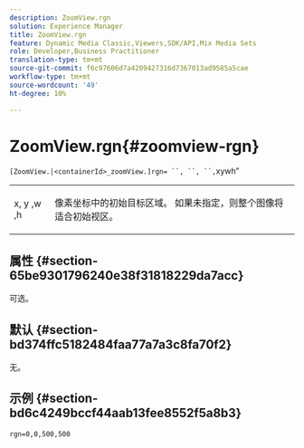 ```yaml
---
description: ZoomView.rgn
solution: Experience Manager
title: ZoomView.rgn
feature: Dynamic Media Classic,Viewers,SDK/API,Mix Media Sets
role: Developer,Business Practitioner
translation-type: tm+mt
source-git-commit: f6c97606d7a4209427316d7367013ad9585a5cae
workflow-type: tm+mt
source-wordcount: '49'
ht-degree: 10%

---
```



# ZoomView.rgn{#zoomview-rgn}

` [ZoomView.|<containerId>_zoomView.]rgn= ``, ``, ``, `xywh”

<table id="table_A5BFF854E2064B048BF9AA8D576F7DA2"> 
 <tbody> 
  <tr> 
   <td colname="col1"> <p> <span class="codeph"> x</span>,<span class="codeph"> y</span><span class="codeph"> ,</span>w<span class="codeph"> ,h</span> </p> </td> 
   <td colname="col2"> <p> 像素坐标中的初始目标区域。 如果未指定，则整个图像将适合初始视区。 </p> </td> 
  </tr> 
 </tbody> 
</table>

## 属性 {#section-65be9301796240e38f31818229da7acc}

可选。

## 默认 {#section-bd374ffc5182484faa77a7a3c8fa70f2}

无。

## 示例 {#section-bd6c4249bccf44aab13fee8552f5a8b3}

`rgn=0,0,500,500`
